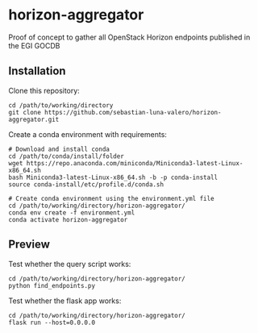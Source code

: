 # horizon-aggregator
Proof of concept to gather all OpenStack Horizon endpoints published in the EGI GOCDB

## Installation

Clone this repository:
```
cd /path/to/working/directory
git clone https://github.com/sebastian-luna-valero/horizon-aggregator.git
```

Create a conda environment with requirements:
```
# Download and install conda
cd /path/to/conda/install/folder
wget https://repo.anaconda.com/miniconda/Miniconda3-latest-Linux-x86_64.sh
bash Miniconda3-latest-Linux-x86_64.sh -b -p conda-install
source conda-install/etc/profile.d/conda.sh

# Create conda environment using the environment.yml file
cd /path/to/working/directory/horizon-aggregator/
conda env create -f environment.yml
conda activate horizon-aggregator
```

## Preview
Test whether the query script works:
```
cd /path/to/working/directory/horizon-aggregator/
python find_endpoints.py
```

Test whether the flask app works:
```
cd /path/to/working/directory/horizon-aggregator/
flask run --host=0.0.0.0
```
